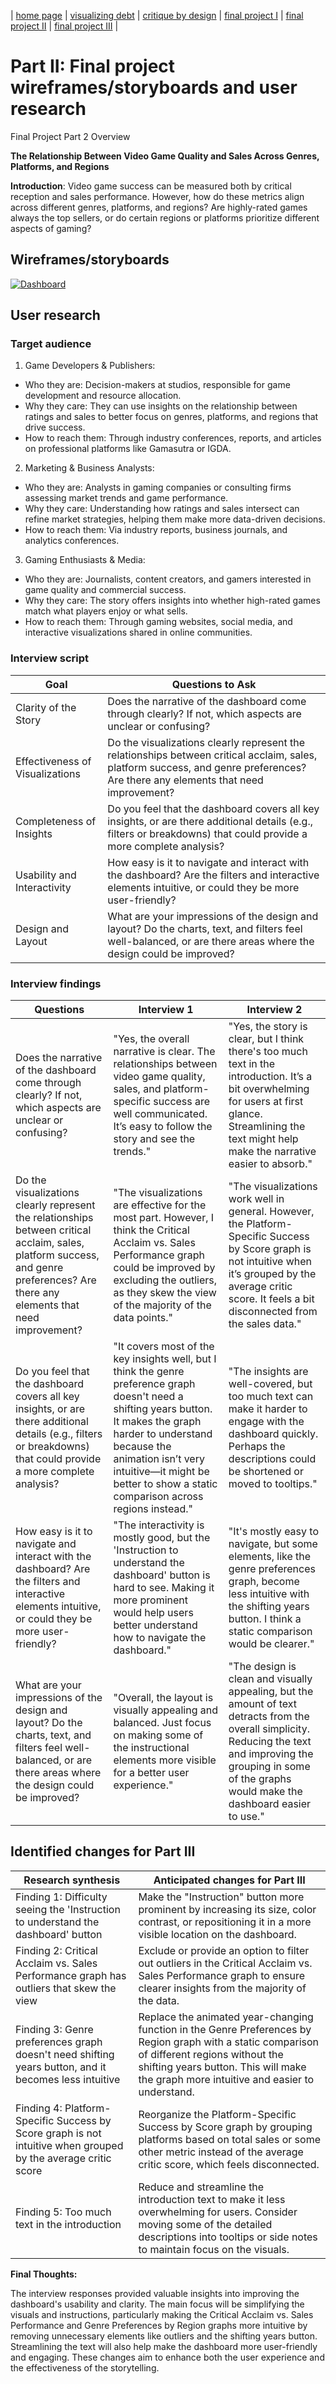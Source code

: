| [home page](https://allisonmiao.github.io/TSWD-Portfolio) | [visualizing debt](https://allisonmiao.github.io/TSWD-Portfolio/visualizing-debt) | [critique by design](https://allisonmiao.github.io/TSWD-Portfolio/critique-by-design) | [final project I](https://allisonmiao.github.io/TSWD-Portfolio/final-project-I) | [final project II](https://allisonmiao.github.io/TSWD-Portfolio/final-project-II) | [final project III](https://allisonmiao.github.io/TSWD-Portfolio/final-project-III) |

# Part II: Final project wireframes/storyboards and user research

Final Project Part 2 Overview

**The Relationship Between Video Game Quality and Sales Across Genres, Platforms, and Regions**

**Introduction**: Video game success can be measured both by critical reception and sales performance. However, how do these metrics align across different genres, platforms, and regions? Are highly-rated games always the top sellers, or do certain regions or platforms prioritize different aspects of gaming?

## Wireframes/storyboards

<div class='tableauPlaceholder' id='viz1728012748554' style='position: relative'><noscript><a href='#'><img alt='Dashboard ' src='https:&#47;&#47;public.tableau.com&#47;static&#47;images&#47;TS&#47;TSWDProjectPart2&#47;Dashboard&#47;1_rss.png' style='border: none' /></a></noscript><object class='tableauViz'  style='display:none;'><param name='host_url' value='https%3A%2F%2Fpublic.tableau.com%2F' /> <param name='embed_code_version' value='3' /> <param name='site_root' value='' /><param name='name' value='TSWDProjectPart2&#47;Dashboard' /><param name='tabs' value='no' /><param name='toolbar' value='yes' /><param name='static_image' value='https:&#47;&#47;public.tableau.com&#47;static&#47;images&#47;TS&#47;TSWDProjectPart2&#47;Dashboard&#47;1.png' /> <param name='animate_transition' value='yes' /><param name='display_static_image' value='yes' /><param name='display_spinner' value='yes' /><param name='display_overlay' value='yes' /><param name='display_count' value='yes' /><param name='language' value='en-US' /><param name='filter' value='publish=yes' /></object></div>                
<script type='text/javascript'>                    
  var divElement = document.getElementById('viz1728012748554');                    
  var vizElement = divElement.getElementsByTagName('object')[0];                    
  if ( divElement.offsetWidth > 800 ) { vizElement.style.width='1000px';vizElement.style.height='827px';} else if ( 
    divElement.offsetWidth > 500 ) { vizElement.style.width='1000px';vizElement.style.height='827px';} else { 
    vizElement.style.width='100%';vizElement.style.height='1527px';}                     
  var scriptElement = document.createElement('script');                    
  scriptElement.src = 'https://public.tableau.com/javascripts/api/viz_v1.js';                    
  vizElement.parentNode.insertBefore(scriptElement, vizElement);                
</script>

## User research

### Target audience

1. Game Developers & Publishers:

  - Who they are: Decision-makers at studios, responsible for game development and resource allocation.
  - Why they care: They can use insights on the relationship between ratings and sales to better focus on genres, platforms, and regions that drive success.
  - How to reach them: Through industry conferences, reports, and articles on professional platforms like Gamasutra or IGDA.

2. Marketing & Business Analysts:

  - Who they are: Analysts in gaming companies or consulting firms assessing market trends and game performance.
  - Why they care: Understanding how ratings and sales intersect can refine market strategies, helping them make more data-driven decisions.
  - How to reach them: Via industry reports, business journals, and analytics conferences.

3. Gaming Enthusiasts & Media:

  - Who they are: Journalists, content creators, and gamers interested in game quality and commercial success.
  - Why they care: The story offers insights into whether high-rated games match what players enjoy or what sells.
  - How to reach them: Through gaming websites, social media, and interactive visualizations shared in online communities.

### Interview script

| Goal | Questions to Ask |
|------|------------------|
|Clarity of the Story|Does the narrative of the dashboard come through clearly? If not, which aspects are unclear or confusing?|
|Effectiveness of Visualizations|Do the visualizations clearly represent the relationships between critical acclaim, sales, platform success, and genre preferences? Are there any elements that need improvement?|
|Completeness of Insights|Do you feel that the dashboard covers all key insights, or are there additional details (e.g., filters or breakdowns) that could provide a more complete analysis?|
|Usability and Interactivity|How easy is it to navigate and interact with the dashboard? Are the filters and interactive elements intuitive, or could they be more user-friendly?|
|Design and Layout|What are your impressions of the design and layout? Do the charts, text, and filters feel well-balanced, or are there areas where the design could be improved?|

### Interview findings

| Questions               | Interview 1 | Interview 2 |
|-------------------------|--------------------------------|-------------|
|Does the narrative of the dashboard come through clearly? If not, which aspects are unclear or confusing?	|"Yes, the overall narrative is clear. The relationships between video game quality, sales, and platform-specific success are well communicated. It’s easy to follow the story and see the trends."	|"Yes, the story is clear, but I think there's too much text in the introduction. It’s a bit overwhelming for users at first glance. Streamlining the text might help make the narrative easier to absorb."| 
|Do the visualizations clearly represent the relationships between critical acclaim, sales, platform success, and genre preferences? Are there any elements that need improvement?	|"The visualizations are effective for the most part. However, I think the Critical Acclaim vs. Sales Performance graph could be improved by excluding the outliers, as they skew the view of the majority of the data points."	|"The visualizations work well in general. However, the Platform-Specific Success by Score graph is not intuitive when it’s grouped by the average critic score. It feels a bit disconnected from the sales data."|
|Do you feel that the dashboard covers all key insights, or are there additional details (e.g., filters or breakdowns) that could provide a more complete analysis?	|"It covers most of the key insights well, but I think the genre preference graph doesn't need a shifting years button. It makes the graph harder to understand because the animation isn’t very intuitive—it might be better to show a static comparison across regions instead."	|"The insights are well-covered, but too much text can make it harder to engage with the dashboard quickly. Perhaps the descriptions could be shortened or moved to tooltips."|
|How easy is it to navigate and interact with the dashboard? Are the filters and interactive elements intuitive, or could they be more user-friendly?	|"The interactivity is mostly good, but the 'Instruction to understand the dashboard' button is hard to see. Making it more prominent would help users better understand how to navigate the dashboard."	|"It's mostly easy to navigate, but some elements, like the genre preferences graph, become less intuitive with the shifting years button. I think a static comparison would be clearer."|
|What are your impressions of the design and layout? Do the charts, text, and filters feel well-balanced, or are there areas where the design could be improved?	|"Overall, the layout is visually appealing and balanced. Just focus on making some of the instructional elements more visible for a better user experience."	|"The design is clean and visually appealing, but the amount of text detracts from the overall simplicity. Reducing the text and improving the grouping in some of the graphs would make the dashboard easier to use."|

## Identified changes for Part III

| Research synthesis                       | Anticipated changes for Part III                                                |
|------------------------------------------|---------------------------------------------------------------------------------|
|Finding 1: Difficulty seeing the 'Instruction to understand the dashboard' button	|Make the "Instruction" button more prominent by increasing its size, color contrast, or repositioning it in a more visible location on the dashboard.|
|Finding 2: Critical Acclaim vs. Sales Performance graph has outliers that skew the view	|Exclude or provide an option to filter out outliers in the Critical Acclaim vs. Sales Performance graph to ensure clearer insights from the majority of the data.|
|Finding 3: Genre preferences graph doesn't need shifting years button, and it becomes less intuitive	|Replace the animated year-changing function in the Genre Preferences by Region graph with a static comparison of different regions without the shifting years button. This will make the graph more intuitive and easier to understand.|
|Finding 4: Platform-Specific Success by Score graph is not intuitive when grouped by the average critic score	|Reorganize the Platform-Specific Success by Score graph by grouping platforms based on total sales or some other metric instead of the average critic score, which feels disconnected.|
|Finding 5: Too much text in the introduction	|Reduce and streamline the introduction text to make it less overwhelming for users. Consider moving some of the detailed descriptions into tooltips or side notes to maintain focus on the visuals.|

**Final Thoughts:**

The interview responses provided valuable insights into improving the dashboard's usability and clarity. The main focus will be simplifying the visuals and instructions, particularly making the Critical Acclaim vs. Sales Performance and Genre Preferences by Region graphs more intuitive by removing unnecessary elements like outliers and the shifting years button. Streamlining the text will also help make the dashboard more user-friendly and engaging. These changes aim to enhance both the user experience and the effectiveness of the storytelling.
